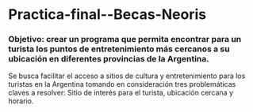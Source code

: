 # Practica-final--Becas-Neoris
### Objetivo: crear un programa que permita encontrar para un turista los puntos de entretenimiento más cercanos a su ubicación en diferentes provincias de la Argentina.
Se busca facilitar el acceso a sitios de cultura y entretenimiento para los turistas en la Argentina tomando en consideración tres problemáticas claves a 
resolver: Sitio de interés para el turista, ubicación cercana y horario. 

